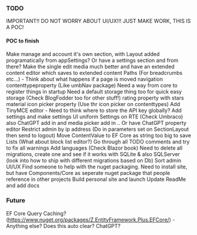 ### TODO

IMPORTANT!! DO NOT WORRY ABOUT UI/UX!!! JUST MAKE WORK, THIS IS A POC!

#### POC to finish
Make manage and account it's own section, with Layout added programatically from appSettings? Or have a settings section and from there?
Make the single edit media much better and have an extended content editor which saves to extended content
Paths (For breadcrumbs etc...) - Think about what happens if a page is moved
navigation contenttypeproperty (Like umbNav package)
Need a way from core to register things in startup
Need a default storage thing too for quick easy storage (Check BlogFodder too for other stuff!)
rating property with stars
material icon picker property (Use thr icon picker on contenttypes)
Add TinyMCE editor - Need to think where to store the API key globally? Add settings and make settings UI uniform
Settings on RTE (Check Umbraco) also ChatGPT add in and media picker add in
.. Or have ChatGPT property editor
Restrict admin by ip address (Do in parameters set on SectionLayout then send to logout)
Move ContentValue to EF Core as string too big to save Lists (What about block list editor?)
Go through all TODO comments and try to fix all warnings
Add languages (Check Blazor book)
Need to delete all migrations, create one and see if it works with SQLite & also SQLServer (look into how to ship with different migrations based on Db)
Sort admin UI/UX
Find someone to help with the nuget packaging. Need to install site, but have Components/Core as seperate nuget package that people reference in other projects
Build personal site and launch
Update ReadMe and add docs

### Future
EF Core Query Caching? (https://www.nuget.org/packages/Z.EntityFramework.Plus.EFCore/) - Anything else? Does this auto clear? ChatGPT?
